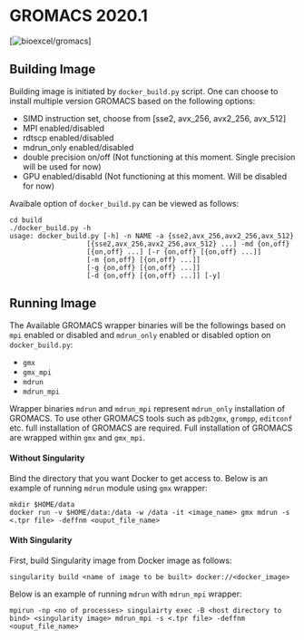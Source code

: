 # GROMACS 2020.1

[![bioexcel/gromacs](https://img.shields.io/badge/docker-gromacs%2Fgromacs-1488C6.svg?logo=docker)]

## Building Image

Building image is initiated by `docker_build.py` script. One can choose to install multiple version GROMACS based on the following options:

* SIMD instruction set, choose from [sse2, avx_256, avx2_256, avx_512]
* MPI enabled/disabled
* rdtscp enabled/disabled
* mdrun_only enabled/disabled
* double precision on/off (Not functioning at this moment. Single precision will be used for now)
* GPU enabled/disabld (Not functioning at this moment. Will be disabled for now)

Avaibale option of `docker_build.py` can be viewed as follows:

    cd build
    ./docker_build.py -h
    usage: docker_build.py [-h] -n NAME -a {sse2,avx_256,avx2_256,avx_512}
                       [{sse2,avx_256,avx2_256,avx_512} ...] -md {on,off}
                       [{on,off} ...] [-r {on,off} [{on,off} ...]]
                       [-m {on,off} [{on,off} ...]]
                       [-g {on,off} [{on,off} ...]]
                       [-d {on,off} [{on,off} ...]] [-y]

## Running Image
The Available GROMACS wrapper binaries will be the followings based on `mpi` enabled or disabled and `mdrun_only` enabled or disabled
option on `docker_build.py`:

* `gmx`
* `gmx_mpi`
* `mdrun`
* `mdrun_mpi`

Wrapper binaries `mdrun` and `mdrun_mpi` represent `mdrun_only` installation of GROMACS.
To use other GROMACS tools such as `pdb2gmx`, `grompp`, `editconf` etc. full installation
of GROMACS are required. Full installation of GROMACS are wrapped within `gmx` and `gmx_mpi`.

#### Without Singularity

Bind the directory that you want Docker to get access to. Below is an example of running `mdrun` module using `gmx` wrapper:

    mkdir $HOME/data
    docker run -v $HOME/data:/data -w /data -it <image_name> gmx mdrun -s <.tpr file> -deffnm <ouput_file_name>

#### With Singularity

First, build Singularity image from Docker image as follows:

    singularity build <name of image to be built> docker://<docker_image>

Below is an example of running `mdrun` with `mdrun_mpi` wrapper:

    mpirun -np <no of processes> singulairty exec -B <host directory to bind> <singularity image> mdrun_mpi -s <.tpr file> -deffnm <ouput_file_name>

